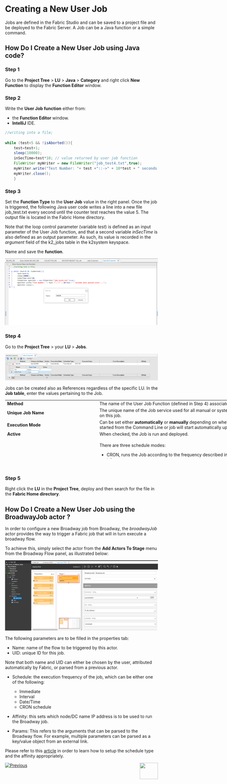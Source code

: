 # Creating a New User Job

Jobs are defined in the Fabric Studio and can be saved to a project file and be deployed to the Fabric Server. A Job can be a Java function or a simple command.

## How Do I Create a New User Job using Java code?

### Step 1  
Go to the **Project Tree** > **LU** > **Java** > **Category** and right click **New Function** to display the **Function Editor** window.

### Step 2  
Write the **User Job function** either from:
   -    the **Function Editor** window.
   -    **IntelliJ** IDE.
   
```java
//writing into a file;

while (test<5 && !isAborted()){
	test=test+1;
	sleep(10000);
	inSecTime=test*10; // value returned by user job function
	FileWriter myWriter = new FileWriter("job_test4.txt",true);
	myWriter.write("Test Number: "+ test +"::->" + 10*test + " seconds have passed since ...");
	myWriter.close();
	}
```

### Step 3  
Set the **Function Type** to the **User Job** value in the right panel. 
Once the job is triggered, the following Java user code writes a line into a new file job_test.txt every second until the counter test reaches the value 5. The output file is located in the Fabric Home directory. 

Note that the loop control parameter (variable *test*) is defined as an input parameter of the User Job function, and that a second variable *inSecTime* is also defined as an output parameter. As such, its value is recorded in the *argument* field of the k2_jobs table in the k2system keyspace.

Name and save the **function**.

<img src="/articles/20_jobs_and_batch_services/images/04_jobs_and_batch_services_create_a_job_userjob.PNG">
   

### Step 4  
Go to the **Project Tree** > your **LU** > **Jobs**.

<img src="/articles/20_jobs_and_batch_services/images/05_jobs_and_batch_services_create_a_job_userjob.PNG">  
   
Jobs can be created also as References regardless of the specific LU. In the **Job table**, enter the values pertaining to the Job.

<table style="width: 900px; height: 193px;">
<tbody>
<tr>
<td style="width: 300px"><strong>Method</strong></td>
<td style="width: 600px">The name of the User Job Function (defined in Step 4) associated with the Job.</td>
</tr>
<tr>
<td style="width: 300px;"><strong>Unique Job Name</strong></td>
<td style="width: 600px;">The unique name of the Job service used for all manual or system operations executed on this job.</td>
</tr>
<tr>
<td style="width: 300px;"><strong>Execution Mode</strong></td>
<td style="width: 600px;">Can be set either <strong>automatically</strong> or <strong>manually</strong> depending on whether the Job service is started from the Command Line or job will start automatically upon deployment.</td>
</tr>
<tr>
<td style="width: 300px;"><strong>Active</strong></td>
<td style="width: 600px;">When checked, the Job is run and deployed.</td>
</tr>
<tr>
<td style="width: 300px;"><strong>Schedule Type</strong></td>
<td style="width: 600px;">
<p>There are three schedule modes:</p>
<ul class="unchanged rich-diff-level-one">
<li class="unchanged">
<p class="unchanged">CRON, runs the Job according to the frequency described in the Cron description tab. <br />For example, set the execution to:&nbsp;<code>30 0/2 8-18 5 3 ? 2021&nbsp;</code>at 30 seconds past the minute (30), every 2 minutes (0/2), between 08:00 and 18:59 (8-18), on day 5 of the month (5), only in March (3), only in year 2021 (2021).</p>
</li>
<li class="unchanged">
<p class="unchanged">TimeStamp, schedules a Job to run once on a given date and time. For example, set the execution to&nbsp;<code>2022-08-20 10:32:12.</code></p>
</li>
<li class="unchanged">
<p class="unchanged">Time Interval, schedules the Job to run at the frequency specified in the&nbsp;<strong>Execute Every</strong>&nbsp;field: For example, set the execution to:&nbsp;<code>10.11:22:33.</code>&nbsp;the job runs every 10 days, 11 hours, 22 minutes, 33 seconds. If the time interval is set to 00:00:00, the job runs once automatically.</p>
<p> It is important to note that if a scheduled job is started manually (before its scheduled occurance) then its next scheduled occurance will still start on time, unless the previous manual occurance of the job is still running.</p>	
</li>
</ul>
</td>
</tr>
<tr>
<td style="width: 300px;"><strong>Affinity</strong></td>
<td style="width: 600px;">
<p class="unchanged rich-diff-level-one">The details of the node assigned to the job. Affinity can be set using either one of the following options:</p>
<ul class="unchanged rich-diff-level-one">
<li class="unchanged">IP address of a Fabric node.</li>
<li class="unchanged">Data Center (DC) Name.</li>
<li class="unchanged">Node identifier, a logical identifier of Fabric node or a group of several Fabric nodes.</li>
</ul>
<p class="unchanged rich-diff-level-one">Example:&nbsp;<code>AFFINITY=&rsquo;DC1&rsquo;, &rsquo;10.21.1.121&rsquo;</code></p>
</td>
</tr>

<tr>
<td style="width: 300px;"><strong>Input parameters</strong></td>
<td style="width: 600px;">
<p class="unchanged rich-diff-level-one">Defines where the values of the input parameters are initialized. In this case the variable *test* is set to 0.</p>
<p class="unchanged rich-diff-level-one">(The output parameter value is recorded in the argument field of the k2_jobs table in the k2system keyspace.)</p>
</td>
</tr>
	
	
</tbody>
</table>
<p class="unchanged rich-diff-level-one">&nbsp;</p>



### Step 5  
Right click the **LU** in the **Project Tree**, deploy and then search for the file in the **Fabric Home directory**.


## How Do I Create a New User Job using the BroadwayJob actor ?

In order to configure a new Broadway job from Broadway, the *broadwayJob* actor provides the way to trigger a Fabric job that will in turn execute a broadway flow.

To achieve this, simply select the actor from the **Add Actors To Stage** menu from the Broadway Flow panel, as illustrated below:

<img src="/articles/20_jobs_and_batch_services/images/37_jobs_and_batch_services_broadwayJobActor1.PNG">


The following parameters are to be filled in the properties tab:
- Name: name of the flow to be triggered by this actor. 
- UID: unique ID for this job.

Note that both name and UID can either be chosen by the user, attributed automatically by Fabric, or parsed from a previous actor.

- Schedule: the execution frequency of the job, which can be either one of the following:
	- Immediate
	- Interval
	- Date/Time
	- CRON schedule

- Affinity: this sets which node/DC name IP address is to be used to run the Broadway job.

- Params: This refers to the arguments that can be parsed to the Broadway flow. For example, multiple parameters can be parsed as a key/value object from an external link.
 
Please refer to this [article](/articles/20_jobs_and_batch_services/03_create_a_new_user_job.md#step-4) in order to learn how to setup the schedule type and the affinity appropriately.

[![Previous](/articles/images/Previous.png)](/articles/20_jobs_and_batch_services/02_jobs_flow_and_status.md)[<img align="right" width="60" height="54" src="/articles/images/Next.png">](/articles/20_jobs_and_batch_services/04_create_a_new_process_job.md)


